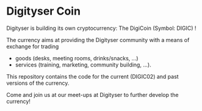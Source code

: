 # Digityser Coin

Digityser is building its own cryptocurrency: The DigiCoin (Symbol: DIGIC) !

The currency aims at providing the Digityser community with a means of exchange for trading
  - goods (desks, meeting rooms, drinks/snacks, ...) 
  - services (training, marketing, community building, ...).

This repository contains the code for the current (DIGIC02) and past versions of the currency.

Come and join us at our meet-ups at Digityser to further develop the currency!
